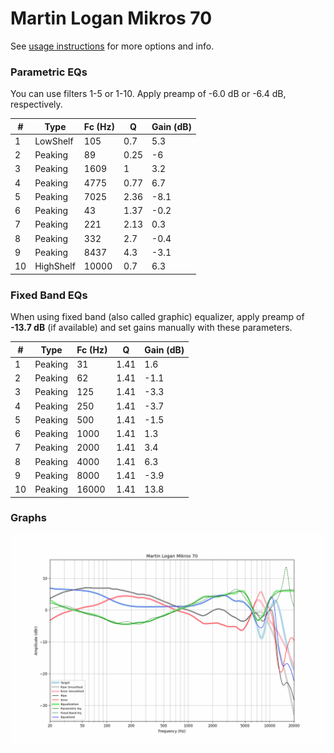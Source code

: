 # Martin Logan Mikros 70
See [usage instructions](https://github.com/jaakkopasanen/AutoEq#usage) for more options and info.

### Parametric EQs
You can use filters 1-5 or 1-10. Apply preamp of -6.0 dB or -6.4 dB, respectively.

|   # | Type      |   Fc (Hz) |    Q |   Gain (dB) |
|-----|-----------|-----------|------|-------------|
|   1 | LowShelf  |       105 | 0.7  |         5.3 |
|   2 | Peaking   |        89 | 0.25 |        -6   |
|   3 | Peaking   |      1609 | 1    |         3.2 |
|   4 | Peaking   |      4775 | 0.77 |         6.7 |
|   5 | Peaking   |      7025 | 2.36 |        -8.1 |
|   6 | Peaking   |        43 | 1.37 |        -0.2 |
|   7 | Peaking   |       221 | 2.13 |         0.3 |
|   8 | Peaking   |       332 | 2.7  |        -0.4 |
|   9 | Peaking   |      8437 | 4.3  |        -3.1 |
|  10 | HighShelf |     10000 | 0.7  |         6.3 |

### Fixed Band EQs
When using fixed band (also called graphic) equalizer, apply preamp of **-13.7 dB** (if available) and set gains manually with these parameters.

|   # | Type    |   Fc (Hz) |    Q |   Gain (dB) |
|-----|---------|-----------|------|-------------|
|   1 | Peaking |        31 | 1.41 |         1.6 |
|   2 | Peaking |        62 | 1.41 |        -1.1 |
|   3 | Peaking |       125 | 1.41 |        -3.3 |
|   4 | Peaking |       250 | 1.41 |        -3.7 |
|   5 | Peaking |       500 | 1.41 |        -1.5 |
|   6 | Peaking |      1000 | 1.41 |         1.3 |
|   7 | Peaking |      2000 | 1.41 |         3.4 |
|   8 | Peaking |      4000 | 1.41 |         6.3 |
|   9 | Peaking |      8000 | 1.41 |        -3.9 |
|  10 | Peaking |     16000 | 1.41 |        13.8 |

### Graphs
![](./Martin%20Logan%20Mikros%2070.png)

